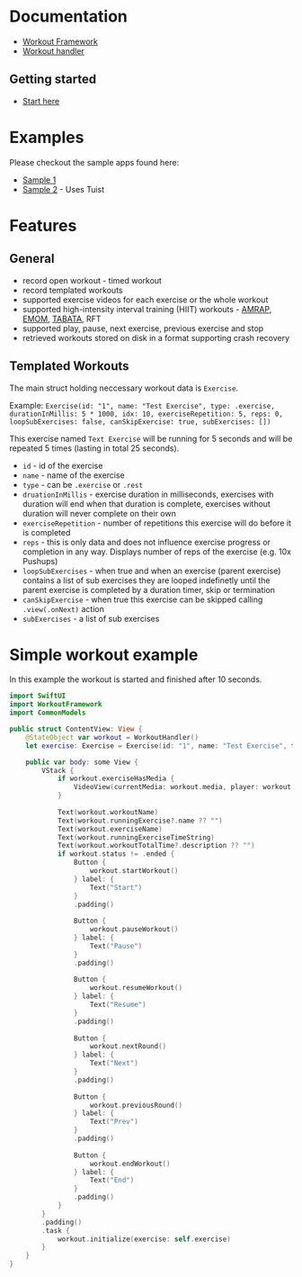 # Documentation
- [Workout Framework](https://inovait.github.io/in-workout-tools/documentation/workoutframework/)
- [Workout handler](https://inovait.github.io/in-workout-tools/documentation/workoutframework/workouthandler)
## Getting started
- [Start here](https://inovait.github.io/in-workout-tools/documentation/workoutframework/gettingstarted)

# Examples
Please checkout the sample apps found here:
- [Sample 1](https://github.com/inovait/in-workout-tools/tree/main/Examples/Sample1)
- [Sample 2](https://github.com/inovait/in-workout-tools/tree/main/Examples/Sample2) - Uses Tuist

# Features

## General
- record open workout - timed workout
- record templated workouts
- supported exercise videos for each exercise or the whole workout
- supported high-intensity interval training (HIIT) workouts - [AMRAP](#https://athletics.fandom.com/wiki/AMRAP), [EMOM](#https://en.wiktionary.org/wiki/EMOM), [TABATA](#https://en.wiktionary.org/wiki/Tabata_method), RFT
- supported play, pause, next exercise, previous exercise and stop
- retrieved workouts stored on disk in a format supporting crash recovery

## Templated Workouts
The main struct holding neccessary workout data is `Exercise`.

Example:
`Exercise(id: "1", name: "Test Exercise", type: .exercise, durationInMillis: 5 * 1000, idx: 10, exerciseRepetition: 5, reps: 0, loopSubExercises: false, canSkipExercise: true, subExercises: [])`

This exercise named `Text Exercise` will be running for 5 seconds and will be repeated 5 times (lasting in total 25 seconds).

- `id` - id of the exercise
- `name` - name of the exercise
- `type` - can be `.exercise` or `.rest`
- `druationInMillis` - exercise duration in milliseconds, exercises with duration will end when that duration is complete, exercises without duration will never complete on their own
- `exerciseRepetition` - number of repetitions this exercise will do before it is completed
- `reps` - this is only data and does not influence exercise progress or completion in any way. Displays number of reps of the exercise (e.g. 10x Pushups)
- `loopSubExercises` - when true and when an exercise (parent exercise) contains a list of sub exercises they are looped indefinetly until the parent exercise is completed by a duration timer, skip or termination
- `canSkipExercise` - when true this exercise can be skipped calling `.view(.onNext)` action
- `subExercises` - a list of sub exercises
  
# Simple workout example
In this example the workout is started and finished after 10 seconds.

```swift
import SwiftUI
import WorkoutFramework
import CommonModels

public struct ContentView: View {
    @StateObject var workout = WorkoutHandler()
    let exercise: Exercise = Exercise(id: "1", name: "Test Exercise", type: .exercise, durationInMillis: 5 * 1000, idx: 10, exerciseRepetition: 5, data: .int(0), loopSubExercises: false, canSkipExercise: true, subExercises: [])

    public var body: some View {
        VStack {
            if workout.exerciseHasMedia {
                VideoView(currentMedia: workout.media, player: workout.player)
            }
            
            Text(workout.workoutName)
            Text(workout.runningExercise?.name ?? "")
            Text(workout.exerciseName)
            Text(workout.runningExerciseTimeString)
            Text(workout.workoutTotalTime?.description ?? "")
            if workout.status != .ended {
                Button {
                    workout.startWorkout()
                } label: {
                    Text("Start")
                }
                .padding()
                
                Button {
                    workout.pauseWorkout()
                } label: {
                    Text("Pause")
                }
                .padding()
                
                Button {
                    workout.resumeWorkout()
                } label: {
                    Text("Resume")
                }
                .padding()
                
                Button {
                    workout.nextRound()
                } label: {
                    Text("Next")
                }
                .padding()
                
                Button {
                    workout.previousRound()
                } label: {
                    Text("Prev")
                }
                .padding()
                
                Button {
                    workout.endWorkout()
                } label: {
                    Text("End")
                }
                .padding()
            }
        }
        .padding()
        .task {
            workout.initialize(exercise: self.exercise)
        }
    }
}
```
